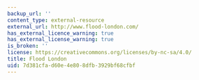 ```yaml
---
backup_url: ''
content_type: external-resource
external_url: http://www.flood-london.com/
has_external_licence_warning: true
has_external_license_warning: true
is_broken: ''
license: https://creativecommons.org/licenses/by-nc-sa/4.0/
title: Flood London
uid: 7d381cfa-d60e-4e80-8dfb-3929bf68cfbf
---
```


